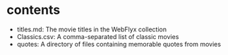 # contents
- titles.md: The movie titles in the WebFlyx collection
- Classics.csv: A comma-separated list of classic movies
- quotes: A directory of files containing memorable quotes from movies